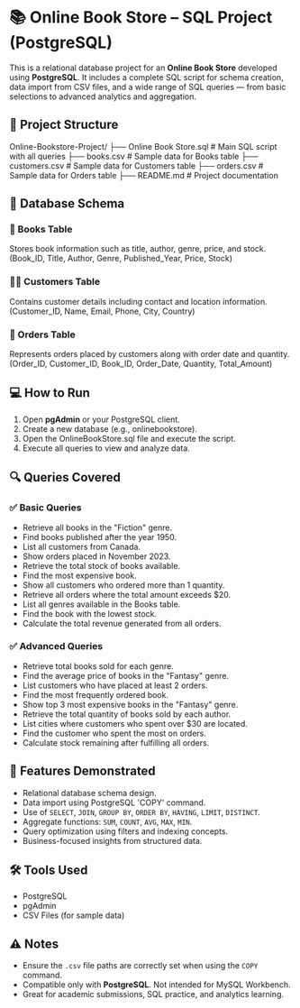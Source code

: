 # 📚 Online Book Store – SQL Project (PostgreSQL)

This is a relational database project for an **Online Book Store** developed using **PostgreSQL**. 
It includes a complete SQL script for schema creation, data import from CSV files, and a wide range of SQL queries — from basic selections to advanced analytics and aggregation.


## 📁 Project Structure

Online-Bookstore-Project/
├── Online Book Store.sql                               # Main SQL script with all queries
├── books.csv                                           # Sample data for Books table
├── customers.csv                                       # Sample data for Customers table
├── orders.csv                                          # Sample data for Orders table
├──  README.md                                          # Project documentation


## 🧱 Database Schema

### 📘 Books Table
Stores book information such as title, author, genre, price, and stock.
(Book_ID, Title, Author, Genre, Published_Year, Price, Stock)

### 🧑‍💼 Customers Table
Contains customer details including contact and location information.
(Customer_ID, Name, Email, Phone, City, Country)

### 🛒 Orders Table
Represents orders placed by customers along with order date and quantity.
(Order_ID, Customer_ID, Book_ID, Order_Date, Quantity, Total_Amount)


## 💻 How to Run

1. Open **pgAdmin** or your PostgreSQL client.
2. Create a new database (e.g., onlinebookstore).
3. Open the OnlineBookStore.sql file and execute the script.
4. Execute all queries to view and analyze data.

## 🔍 Queries Covered

### ✅ Basic Queries
- Retrieve all books in the "Fiction" genre.
- Find books published after the year 1950.
- List all customers from Canada.
- Show orders placed in November 2023.
- Retrieve the total stock of books available.
- Find the most expensive book.
- Show all customers who ordered more than 1 quantity.
- Retrieve all orders where the total amount exceeds $20.
- List all genres available in the Books table.
- Find the book with the lowest stock.
- Calculate the total revenue generated from all orders.

### ✅ Advanced Queries
- Retrieve total books sold for each genre.
- Find the average price of books in the "Fantasy" genre.
- List customers who have placed at least 2 orders.
- Find the most frequently ordered book.
- Show top 3 most expensive books in the "Fantasy" genre.
- Retrieve the total quantity of books sold by each author.
- List cities where customers who spent over $30 are located.
- Find the customer who spent the most on orders.
- Calculate stock remaining after fulfilling all orders.


## 🧪 Features Demonstrated

- Relational database schema design.
- Data import using PostgreSQL 'COPY' command.
- Use of `SELECT`, `JOIN`, `GROUP BY`, `ORDER BY`, `HAVING`, `LIMIT`, `DISTINCT`.
- Aggregate functions: `SUM`, `COUNT`, `AVG`, `MAX`, `MIN`.
- Query optimization using filters and indexing concepts.
- Business-focused insights from structured data.


## 🛠️ Tools Used

- PostgreSQL
- pgAdmin
- CSV Files (for sample data)


## ⚠️ Notes

- Ensure the `.csv` file paths are correctly set when using the `COPY` command.
- Compatible only with **PostgreSQL**. Not intended for MySQL Workbench.
- Great for academic submissions, SQL practice, and analytics learning.


